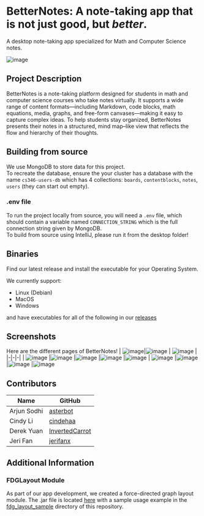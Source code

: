 # BetterNotes: A note-taking app that is not just good, but _better_.

A desktop note-taking app specialized for Math and Computer Science notes.


![image](https://github.com/user-attachments/assets/7a17032e-7bcb-4321-a62c-4688eeac3c46)

## Project Description
BetterNotes is a note-taking platform designed for students in math and computer science courses who take notes virtually. 
It supports a wide range of content formats—including Markdown, code blocks, math equations, media, graphs, and free-form 
canvases—making it easy to capture complex ideas. 
To help students stay organized, BetterNotes presents their notes in a structured, 
mind map–like view that reflects the flow and hierarchy of their thoughts.

## Building from source
We use MongoDB to store data for this project. \
To recreate the database, ensure the your cluster has a database with the name `cs346-users-db` which has 4 collections: `boards`, `contentblocks`, `notes`, `users` (they can start out empty).

### .env file
To run the project locally from source, you will need a `.env` file, which should contain a variable named `CONNECTION_STRING` which is the full connection string given by MongoDB. \
To build from source using IntelliJ, please run it from the desktop folder!

## Binaries 
Find our latest release and install the executable for your Operating System.

We currently support:
- Linux (Debian)
- MacOS
- Windows

and have executables for all of the following in our [releases](https://github.com/asterbot/BetterNotes/releases)


## Screenshots
Here are the different pages of BetterNotes!
| ![image](https://github.com/user-attachments/assets/8d465b04-b71c-4289-b04f-8312bc2356e7)|![image](https://github.com/user-attachments/assets/ab9a2cc2-3fe7-4b2b-83fe-c10ee747f9bc) | ![image](https://github.com/user-attachments/assets/1e9d260a-001d-4cdc-8982-42b747a8b56d) |
|-|-|-|
| ![image](https://github.com/user-attachments/assets/be3055df-3979-49ca-ae2d-5f9883d08000) |![image](https://github.com/user-attachments/assets/b7b71a86-bc93-4882-bad4-82ba0704f178) |![image](https://github.com/user-attachments/assets/f6744716-481b-4820-9a51-f345bb832fd3)
|![image](https://github.com/user-attachments/assets/86f4b85f-d4dc-4101-b317-bf798aa4f060) |![image](https://github.com/user-attachments/assets/217dbb1e-aa83-4ffe-be98-afa877698061) | ![image](https://github.com/user-attachments/assets/744dfc40-8ef6-45e3-8de9-1d68407cdc7d)
|![image](https://github.com/user-attachments/assets/e8858b99-f1c3-4c76-87e2-0db0aabfb7dc) |![image](https://github.com/user-attachments/assets/9c8c32bf-febb-4fbf-8637-48979e6ae37a) |![image](https://github.com/user-attachments/assets/81831e50-5f82-417d-9360-5510e0676099)


## Contributors
  |Name|GitHub|
  |-|-|
  |Arjun Sodhi| [asterbot](https://github.com/asterbot/) 
  |Cindy Li| [cindehaa](https://github.com/cindehaa)
  |Derek Yuan| [InvertedCarrot](https://github.com/InvertedCarrot/)
  |Jeri Fan| [jerifanx](https://github.com/jerifanx/)

## Additional Information

### FDGLayout Module

As part of our app development, we created a force-directed graph layout module. The .jar file is located [here](fdg_layout/jar)
with a sample usage example in the [fdg_layout_sample](fdg_layout_sample) directory of this repository. 
